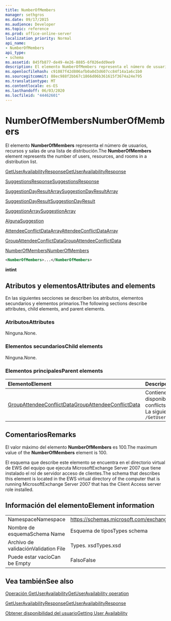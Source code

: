 ```yaml
---
title: NumberOfMembers
manager: sethgros
ms.date: 09/17/2015
ms.audience: Developer
ms.topic: reference
ms.prod: office-online-server
localization_priority: Normal
api_name:
- NumberOfMembers
api_type:
- schema
ms.assetid: 845fb877-de49-4e26-8885-6f026edd9ee9
description: El elemento NumberOfMembers representa el número de usuarios, recursos y salas de una lista de distribución.
ms.openlocfilehash: c91087f42d806afb0a0d3d607cc84f14a1a6c1b0
ms.sourcegitcommit: 88ec988f2bb67c1866d06b361615f3674a24e795
ms.translationtype: MT
ms.contentlocale: es-ES
ms.lasthandoff: 06/03/2020
ms.locfileid: "44462601"
---
```

# <a name="numberofmembers"></a><span data-ttu-id="ea56a-103">NumberOfMembers</span><span class="sxs-lookup"><span data-stu-id="ea56a-103">NumberOfMembers</span></span>

<span data-ttu-id="ea56a-104">El elemento **NumberOfMembers** representa el número de usuarios, recursos y salas de una lista de distribución.</span><span class="sxs-lookup"><span data-stu-id="ea56a-104">The **NumberOfMembers** element represents the number of users, resources, and rooms in a distribution list.</span></span> 
  
[<span data-ttu-id="ea56a-105">GetUserAvailabilityResponse</span><span class="sxs-lookup"><span data-stu-id="ea56a-105">GetUserAvailabilityResponse</span></span>](getuseravailabilityresponse.md)
  
[<span data-ttu-id="ea56a-106">SuggestionsResponse</span><span class="sxs-lookup"><span data-stu-id="ea56a-106">SuggestionsResponse</span></span>](suggestionsresponse.md)
  
[<span data-ttu-id="ea56a-107">SuggestionDayResultArray</span><span class="sxs-lookup"><span data-stu-id="ea56a-107">SuggestionDayResultArray</span></span>](suggestiondayresultarray.md)
  
[<span data-ttu-id="ea56a-108">SuggestionDayResult</span><span class="sxs-lookup"><span data-stu-id="ea56a-108">SuggestionDayResult</span></span>](suggestiondayresult.md)
  
[<span data-ttu-id="ea56a-109">SuggestionArray</span><span class="sxs-lookup"><span data-stu-id="ea56a-109">SuggestionArray</span></span>](suggestionarray.md)
  
[<span data-ttu-id="ea56a-110">Alguna</span><span class="sxs-lookup"><span data-stu-id="ea56a-110">Suggestion</span></span>](suggestion.md)
  
[<span data-ttu-id="ea56a-111">AttendeeConflictDataArray</span><span class="sxs-lookup"><span data-stu-id="ea56a-111">AttendeeConflictDataArray</span></span>](attendeeconflictdataarray.md)
  
[<span data-ttu-id="ea56a-112">GroupAttendeeConflictData</span><span class="sxs-lookup"><span data-stu-id="ea56a-112">GroupAttendeeConflictData</span></span>](groupattendeeconflictdata.md)
  
[<span data-ttu-id="ea56a-113">NumberOfMembers</span><span class="sxs-lookup"><span data-stu-id="ea56a-113">NumberOfMembers</span></span>](numberofmembers.md)
  
```xml
<NumberOfMembers>...</NumberOfMembers>
```

 <span data-ttu-id="ea56a-114">**int**</span><span class="sxs-lookup"><span data-stu-id="ea56a-114">**int**</span></span>
## <a name="attributes-and-elements"></a><span data-ttu-id="ea56a-115">Atributos y elementos</span><span class="sxs-lookup"><span data-stu-id="ea56a-115">Attributes and elements</span></span>

<span data-ttu-id="ea56a-116">En las siguientes secciones se describen los atributos, elementos secundarios y elementos primarios.</span><span class="sxs-lookup"><span data-stu-id="ea56a-116">The following sections describe attributes, child elements, and parent elements.</span></span>
  
### <a name="attributes"></a><span data-ttu-id="ea56a-117">Atributos</span><span class="sxs-lookup"><span data-stu-id="ea56a-117">Attributes</span></span>

<span data-ttu-id="ea56a-118">Ninguna.</span><span class="sxs-lookup"><span data-stu-id="ea56a-118">None.</span></span>
  
### <a name="child-elements"></a><span data-ttu-id="ea56a-119">Elementos secundarios</span><span class="sxs-lookup"><span data-stu-id="ea56a-119">Child elements</span></span>

<span data-ttu-id="ea56a-120">Ninguna.</span><span class="sxs-lookup"><span data-stu-id="ea56a-120">None.</span></span>
  
### <a name="parent-elements"></a><span data-ttu-id="ea56a-121">Elementos principales</span><span class="sxs-lookup"><span data-stu-id="ea56a-121">Parent elements</span></span>

|<span data-ttu-id="ea56a-122">**Elemento**</span><span class="sxs-lookup"><span data-stu-id="ea56a-122">**Element**</span></span>|<span data-ttu-id="ea56a-123">**Descripción**</span><span class="sxs-lookup"><span data-stu-id="ea56a-123">**Description**</span></span>|
|:-----|:-----|
|[<span data-ttu-id="ea56a-124">GroupAttendeeConflictData</span><span class="sxs-lookup"><span data-stu-id="ea56a-124">GroupAttendeeConflictData</span></span>](groupattendeeconflictdata.md) <br/> |<span data-ttu-id="ea56a-125">Contiene información de conflicto de agregados sobre el número de usuarios disponibles, el número de usuarios que tienen conflictos y el número de usuarios que no tienen información de disponibilidad en una lista de distribución para una hora de reunión sugerida.</span><span class="sxs-lookup"><span data-stu-id="ea56a-125">Contains aggregate conflict information about the number of users available, the number of users who have conflicts, and the number of users who do not have availability information in a distribution list for a suggested meeting time.</span></span>  <br/> <span data-ttu-id="ea56a-126">La siguiente es la expresión XPath a este elemento:</span><span class="sxs-lookup"><span data-stu-id="ea56a-126">The following is the XPath expression to this element:</span></span>  <br/>  `/GetUserAvailabilityResponse/SuggestionsResponse/SuggestionDayResultArray/SuggestionDayResult[i]/SuggestionArray/Suggestion[i]/AttendeeConflictDataArray/GroupAttendeeConflictData` <br/> |
   
## <a name="remarks"></a><span data-ttu-id="ea56a-127">Comentarios</span><span class="sxs-lookup"><span data-stu-id="ea56a-127">Remarks</span></span>

<span data-ttu-id="ea56a-128">El valor máximo del elemento **NumberOfMembers** es 100.</span><span class="sxs-lookup"><span data-stu-id="ea56a-128">The maximum value of the **NumberOfMembers** element is 100.</span></span> 
  
<span data-ttu-id="ea56a-129">El esquema que describe este elemento se encuentra en el directorio virtual de EWS del equipo que ejecuta MicrosoftExchange Server 2007 que tiene instalado el rol de servidor acceso de clientes.</span><span class="sxs-lookup"><span data-stu-id="ea56a-129">The schema that describes this element is located in the EWS virtual directory of the computer that is running MicrosoftExchange Server 2007 that has the Client Access server role installed.</span></span>
  
## <a name="element-information"></a><span data-ttu-id="ea56a-130">Información del elemento</span><span class="sxs-lookup"><span data-stu-id="ea56a-130">Element information</span></span>

|||
|:-----|:-----|
|<span data-ttu-id="ea56a-131">Namespace</span><span class="sxs-lookup"><span data-stu-id="ea56a-131">Namespace</span></span>  <br/> |https://schemas.microsoft.com/exchange/services/2006/types  <br/> |
|<span data-ttu-id="ea56a-132">Nombre de esquema</span><span class="sxs-lookup"><span data-stu-id="ea56a-132">Schema Name</span></span>  <br/> |<span data-ttu-id="ea56a-133">Esquema de tipos</span><span class="sxs-lookup"><span data-stu-id="ea56a-133">Types schema</span></span>  <br/> |
|<span data-ttu-id="ea56a-134">Archivo de validación</span><span class="sxs-lookup"><span data-stu-id="ea56a-134">Validation File</span></span>  <br/> |<span data-ttu-id="ea56a-135">Types. xsd</span><span class="sxs-lookup"><span data-stu-id="ea56a-135">Types.xsd</span></span>  <br/> |
|<span data-ttu-id="ea56a-136">Puede estar vacío</span><span class="sxs-lookup"><span data-stu-id="ea56a-136">Can be Empty</span></span>  <br/> |<span data-ttu-id="ea56a-137">Falso</span><span class="sxs-lookup"><span data-stu-id="ea56a-137">False</span></span>  <br/> |
   
## <a name="see-also"></a><span data-ttu-id="ea56a-138">Vea también</span><span class="sxs-lookup"><span data-stu-id="ea56a-138">See also</span></span>



[<span data-ttu-id="ea56a-139">Operación GetUserAvailability</span><span class="sxs-lookup"><span data-stu-id="ea56a-139">GetUserAvailability operation</span></span>](getuseravailability-operation.md)
  
[<span data-ttu-id="ea56a-140">GetUserAvailabilityResponse</span><span class="sxs-lookup"><span data-stu-id="ea56a-140">GetUserAvailabilityResponse</span></span>](getuseravailabilityresponse.md)


[<span data-ttu-id="ea56a-141">Obtener disponibilidad del usuario</span><span class="sxs-lookup"><span data-stu-id="ea56a-141">Getting User Availability</span></span>](https://msdn.microsoft.com/library/d4133fcb-9b0f-4e6b-aadf-a389da83516a%28Office.15%29.aspx)

